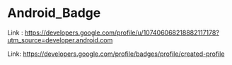 # Android_Badge

Link : https://developers.google.com/profile/u/107406068218882117178?utm_source=developer.android.com


Link: https://developers.google.com/profile/badges/profile/created-profile
